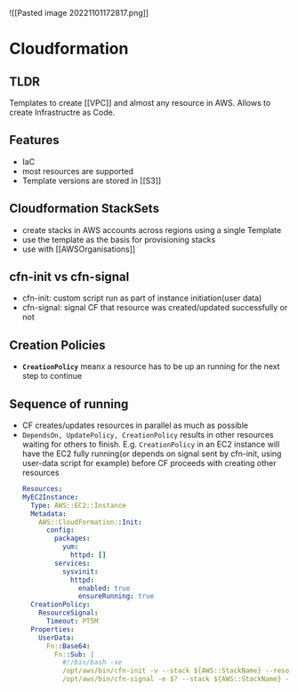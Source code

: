 ![[Pasted image 20221101172817.png]]
# Cloudformation

## TLDR
Templates to create [[VPC]] and almost any resource in AWS. Allows to create Infrastructre as Code.

## Features
- IaC
- most resources are supported
- Template versions are stored in [[S3]]

## Cloudformation StackSets
- create stacks in AWS accounts across regions using a single Template
- use the template as the basis for provisioning stacks
- use with [[AWSOrganisations]]
## cfn-init vs cfn-signal
- cfn-init: custom script run as part of instance initiation(user data)
- cfn-signal: signal CF that resource was created/updated successfully or not
## Creation Policies
- **`CreationPolicy`** meanx a resource has to be up an running for the next step to continue
## Sequence of running
- CF creates/updates resources in parallel as much as possible
- `DependsOn, UpdatePolicy, CreationPolicy` results in other resources waiting for others to finish. E.g. `CreationPolicy` in an EC2 instance will have the EC2 fully running(or depends on signal sent by cfn-init, using user-data script for example) before CF proceeds with creating other resources
  ```yaml
  Resources:
  MyEC2Instance:
    Type: AWS::EC2::Instance
    Metadata:
      AWS::CloudFormation::Init:
        config:
          packages:
            yum:
              httpd: []
          services:
            sysvinit:
              httpd:
                enabled: true
                ensureRunning: true
    CreationPolicy:
      ResourceSignal:
        Timeout: PT5M
    Properties:
      UserData:
        Fn::Base64: 
          Fn::Sub: |
            #!/bin/bash -xe
            /opt/aws/bin/cfn-init -v --stack ${AWS::StackName} --resource MyEC2Instance --region ${AWS::Region}
            /opt/aws/bin/cfn-signal -e $? --stack ${AWS::StackName} --resource MyEC2Instance --region ${AWS::Region}
  ```
